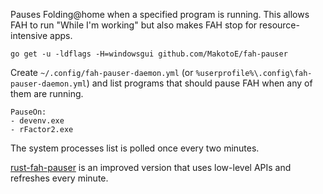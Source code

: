 Pauses Folding@home when a specified program is running. This allows FAH to run "While I'm working" but also makes FAH stop for resource-intensive apps.

```
go get -u -ldflags -H=windowsgui github.com/MakotoE/fah-pauser
```

Create `~/.config/fah-pauser-daemon.yml` (or `%userprofile%\.config\fah-pauser-daemon.yml`) and list programs that should pause FAH when any of them are running.

```
PauseOn:
- devenv.exe
- rFactor2.exe
```

The system processes list is polled once every two minutes.

[rust-fah-pauser](https://github.com/MakotoE/rust-fah-pauser) is an improved version that uses low-level APIs and refreshes every minute.
